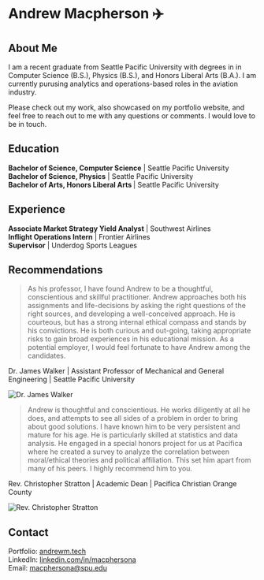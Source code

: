 # Andrew Macpherson ✈️

## About Me
I am a recent graduate from Seattle Pacific University with degrees in in Computer Science (B.S.), Physics (B.S.), and Honors Liberal Arts (B.A.). I am currently purusing analytics and operations-based roles in the aviation industry.

Please check out my work, also showcased on my portfolio website, and feel free to reach out to me with any questions or comments. I would love to be in touch.

## Education
<b>Bachelor of Science, Computer Science</b> | Seattle Pacific University <br>
<b>Bachelor of Science, Physics</b> | Seattle Pacific University <br>
<b>Bachelor of Arts, Honors Liberal Arts </b>| Seattle Pacific University <br>

## Experience
<b>Associate Market Strategy Yield Analyst</b> | Southwest Airlines<br>
<b>Inflight Operations Intern</b> | Frontier Airlines <br>
<b>Supervisor</b> | Underdog Sports Leagues <br>

## Recommendations

> As his professor, I have found Andrew to be a thoughtful, conscientious and skillful practitioner. Andrew approaches both his assignments and life-decisions by asking the right questions of the right sources, and developing a well-conceived approach. He is courteous, but has a strong internal ethical compass and stands by his convictions. He is both curious and out-going, taking appropriate risks to gain broad experiences in his educational mission. As a potential employer, I would feel fortunate to have Andrew among the candidates.

Dr. James Walker | Assistant Professor of Mechanical and General Engineering | Seattle Pacific University 

![Dr. James Walker](https://media.licdn.com/dms/image/C4E03AQFGDNABt3Kd0A/profile-displayphoto-shrink_100_100/0/1517565721041?e=1702512000&v=beta&t=0NR_e3JrI3fFf0Zl8yFQDSdE5WTBJ5FLfiIeFBHC3ec)

> Andrew is thoughtful and conscientious. He works diligently at all he does, and attempts to see all sides of a problem in order to bring about good solutions. I have known him to be very persistent and mature for his age. He is particularly skilled at statistics and data analysis. He engaged in a special honors project for us at Pacifica where he created a survey to analyze the correlation between moral/ethical theories and political affiliation. This set him apart from many of his peers. I highly recommend him to you.

Rev. Christopher Stratton | Academic Dean | Pacifica Christian Orange County

![Rev. Christopher Stratton](https://media.licdn.com/dms/image/D5603AQFOgRDbnQr-kw/profile-displayphoto-shrink_100_100/0/1694750000359?e=1702512000&v=beta&t=1JeVGjl-88z1g45jpjnudDfaXJr3MP5oF992m_RREnM) 


## Contact
Portfolio: <a href="https://andrewm.tech">andrewm.tech</a><br>
LinkedIn: <a href="https://www.linkedin.com/in/macphersona">linkedin.com/in/macphersona</a><br>
Email: <a href="mailto:macphersona@spu.edu">macphersona@spu.edu</a><br>

